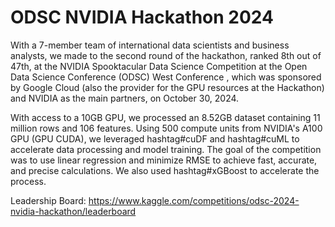 # ODSC NVIDIA Hackathon 2024

With a 7-member team of international data scientists and business analysts, we made to the second round of the hackathon, ranked 8th out of 47th, at the NVIDIA Spooktacular Data Science Competition at the Open Data Science Conference (ODSC) West Conference , which was sponsored by Google Cloud (also the provider for the GPU resources at the Hackathon) and NVIDIA as the main partners, on October 30, 2024. 

With access to a 10GB GPU, we processed an 8.52GB dataset containing 11 million rows and 106 features. Using 500 compute units from NVIDIA's A100 GPU (GPU CUDA), we leveraged hashtag#cuDF and hashtag#cuML to accelerate data processing and model training. The goal of the competition was to use linear regression and minimize RMSE to achieve fast, accurate, and precise calculations. We also used hashtag#xGBoost to accelerate the process.

Leadership Board: https://www.kaggle.com/competitions/odsc-2024-nvidia-hackathon/leaderboard

